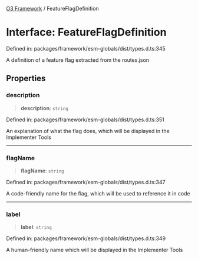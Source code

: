 [O3 Framework](../API.md) / FeatureFlagDefinition

# Interface: FeatureFlagDefinition

Defined in: packages/framework/esm-globals/dist/types.d.ts:345

A definition of a feature flag extracted from the routes.json

## Properties

### description

> **description**: `string`

Defined in: packages/framework/esm-globals/dist/types.d.ts:351

An explanation of what the flag does, which will be displayed in the Implementer Tools

***

### flagName

> **flagName**: `string`

Defined in: packages/framework/esm-globals/dist/types.d.ts:347

A code-friendly name for the flag, which will be used to reference it in code

***

### label

> **label**: `string`

Defined in: packages/framework/esm-globals/dist/types.d.ts:349

A human-friendly name which will be displayed in the Implementer Tools
